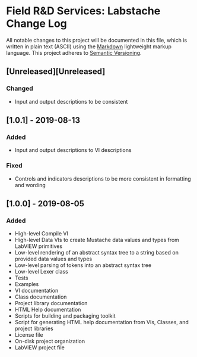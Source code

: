 # Field R&D Services: Labstache Change Log

All notable changes to this project will be documented in this file, which is written in plain text (ASCII) using the [Markdown](http://daringfireball.net/projects/markdown/syntax) lightweight markup language. This project adheres to [Semantic Versioning](http://semver.org). 

## [Unreleased][Unreleased]

### Changed

- Input and output descriptions to be consistent

## [1.0.1] - 2019-08-13

### Added

- Input and output descriptions to VI descriptions

### Fixed

- Controls and indicators descriptions to be more consistent in formatting and wording

## [1.0.0] - 2019-08-05

### Added

- High-level Compile VI
- High-level Data VIs to create Mustache data values and types from LabVIEW primitives
- Low-level rendering of an abstract syntax tree to a string based on provided data values and types
- Low-level parsing of tokens into an abstract syntax tree
- Low-level Lexer class
- Tests
- Examples
- VI documentation
- Class documentation
- Project library documentation
- HTML Help documentation
- Scripts for building and packaging toolkit
- Script for generating HTML help documentation from VIs, Classes, and project libraries
- License file
- On-disk project organization
- LabVIEW project file

